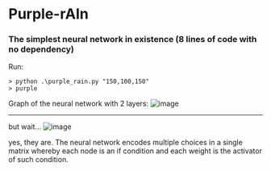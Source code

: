 # Purple-rAIn
### The simplest neural network in existence (8 lines of code with no dependency)

Run:
```
> python .\purple_rain.py "150,100,150"
> purple
```

Graph of the neural network with 2 layers:
![image](https://user-images.githubusercontent.com/43297242/232598558-c963c7c7-7e41-46bf-bf11-3a8e8d08d020.png)

---

but wait...
![image](https://user-images.githubusercontent.com/43297242/232600976-d36de01a-65b8-408f-bf7c-5c39be8bd6b2.png)


yes, they are. The neural network encodes multiple choices in a single matrix whereby each node is an if condition and each weight is the activator of such condition.

